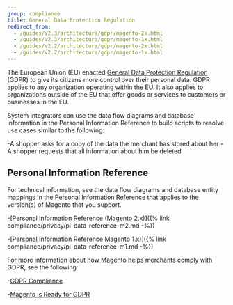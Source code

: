 ```yaml
---
group: compliance
title: General Data Protection Regulation
redirect_from:
  - /guides/v2.3/architecture/gdpr/magento-2x.html
  - /guides/v2.3/architecture/gdpr/magento-1x.html
  - /guides/v2.2/architecture/gdpr/magento-2x.html
  - /guides/v2.2/architecture/gdpr/magento-1x.html
---
```


The European Union (EU) enacted [General Data Protection Regulation](https://ec.europa.eu/info/law/law-topic/data-protection_en) (GDPR) to give its citizens more control over their personal data. GDPR applies to any organization operating within the EU. It also applies to organizations outside of the EU that offer goods or services to customers or businesses in the EU.

System integrators can use the data flow diagrams and database information in the Personal Information Reference to build scripts to resolve use cases similar to the following:

-A shopper asks for a copy of the data the merchant has stored about her
-A shopper requests that all information about him be deleted

## Personal Information Reference

For technical information, see the data flow diagrams and database entity mappings in the Personal Information Reference that applies to the version(s) of Magento that you support.

-[Personal Information Reference (Magento 2.x)]({% link compliance/privacy/pi-data-reference-m2.md -%})

-[Personal Information Reference Magento 1.x)]({% link compliance/privacy/pi-data-reference-m1.md -%})

For more information about how Magento helps merchants comply with GDPR, see the following:

-[GDPR Compliance](https://docs.magento.com/m2/ee/user_guide/stores/compliance-gdpr.html)

-[Magento is Ready for GDPR](https://magento.com/gdpr)
